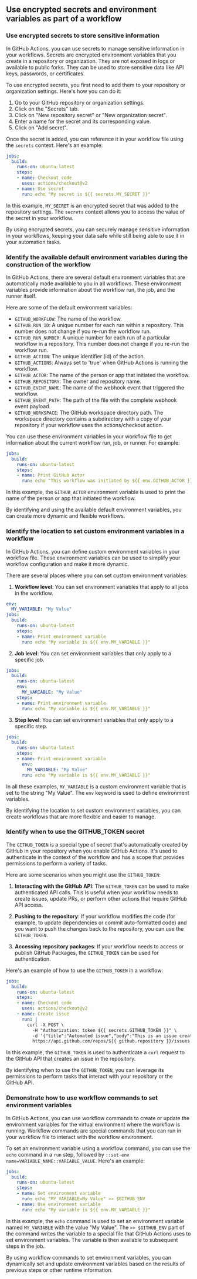 ## Use encrypted secrets and environment variables as part of a workflow 

### Use encrypted secrets to store sensitive information 

In GitHub Actions, you can use secrets to manage sensitive information in your workflows. Secrets are encrypted environment variables that you create in a repository or organization. They are not exposed in logs or available to public forks. They can be used to store sensitive data like API keys, passwords, or certificates.

To use encrypted secrets, you first need to add them to your repository or organization settings. Here's how you can do it:

1. Go to your GitHub repository or organization settings.
2. Click on the "Secrets" tab.
3. Click on "New repository secret" or "New organization secret".
4. Enter a name for the secret and its corresponding value.
5. Click on "Add secret".

Once the secret is added, you can reference it in your workflow file using the `secrets` context. Here's an example:

```yaml
jobs:
  build:
    runs-on: ubuntu-latest
    steps:
    - name: Checkout code
      uses: actions/checkout@v2
    - name: Use secret
      run: echo "My secret is ${{ secrets.MY_SECRET }}"
```

In this example, `MY_SECRET` is an encrypted secret that was added to the repository settings. The `secrets` context allows you to access the value of the secret in your workflow.

By using encrypted secrets, you can securely manage sensitive information in your workflows, keeping your data safe while still being able to use it in your automation tasks.

### Identify the available default environment variables during the construction of the workflow 

In GitHub Actions, there are several default environment variables that are automatically made available to you in all workflows. These environment variables provide information about the workflow run, the job, and the runner itself.

Here are some of the default environment variables:

- `GITHUB_WORKFLOW`: The name of the workflow.
- `GITHUB_RUN_ID`: A unique number for each run within a repository. This number does not change if you re-run the workflow run.
- `GITHUB_RUN_NUMBER`: A unique number for each run of a particular workflow in a repository. This number does not change if you re-run the workflow run.
- `GITHUB_ACTION`: The unique identifier (id) of the action.
- `GITHUB_ACTIONS`: Always set to 'true' when GitHub Actions is running the workflow.
- `GITHUB_ACTOR`: The name of the person or app that initiated the workflow.
- `GITHUB_REPOSITORY`: The owner and repository name.
- `GITHUB_EVENT_NAME`: The name of the webhook event that triggered the workflow.
- `GITHUB_EVENT_PATH`: The path of the file with the complete webhook event payload.
- `GITHUB_WORKSPACE`: The GitHub workspace directory path. The workspace directory contains a subdirectory with a copy of your repository if your workflow uses the actions/checkout action.

You can use these environment variables in your workflow file to get information about the current workflow run, job, or runner. For example:

```yaml
jobs:
  build:
    runs-on: ubuntu-latest
    steps:
    - name: Print GitHub Actor
      run: echo "This workflow was initiated by ${{ env.GITHUB_ACTOR }}"
```

In this example, the `GITHUB_ACTOR` environment variable is used to print the name of the person or app that initiated the workflow.

By identifying and using the available default environment variables, you can create more dynamic and flexible workflows.

### Identify the location to set custom environment variables in a workflow 

In GitHub Actions, you can define custom environment variables in your workflow file. These environment variables can be used to simplify your workflow configuration and make it more dynamic.

There are several places where you can set custom environment variables:

1. **Workflow level**: You can set environment variables that apply to all jobs in the workflow.

```yaml
env:
  MY_VARIABLE: "My Value"
jobs:
  build:
    runs-on: ubuntu-latest
    steps:
    - name: Print environment variable
      run: echo "My variable is ${{ env.MY_VARIABLE }}"
```

2. **Job level**: You can set environment variables that only apply to a specific job.

```yaml
jobs:
  build:
    runs-on: ubuntu-latest
    env:
      MY_VARIABLE: "My Value"
    steps:
    - name: Print environment variable
      run: echo "My variable is ${{ env.MY_VARIABLE }}"
```

3. **Step level**: You can set environment variables that only apply to a specific step.

```yaml
jobs:
  build:
    runs-on: ubuntu-latest
    steps:
    - name: Print environment variable
      env:
        MY_VARIABLE: "My Value"
      run: echo "My variable is ${{ env.MY_VARIABLE }}"
```

In all these examples, `MY_VARIABLE` is a custom environment variable that is set to the string "My Value". The `env` keyword is used to define environment variables.

By identifying the location to set custom environment variables, you can create workflows that are more flexible and easier to manage.

### Identify when to use the GITHUB_TOKEN secret 

The `GITHUB_TOKEN` is a special type of secret that's automatically created by GitHub in your repository when you enable GitHub Actions. It's used to authenticate in the context of the workflow and has a scope that provides permissions to perform a variety of tasks.

Here are some scenarios when you might use the `GITHUB_TOKEN`:

1. **Interacting with the GitHub API**: The `GITHUB_TOKEN` can be used to make authenticated API calls. This is useful when your workflow needs to create issues, update PRs, or perform other actions that require GitHub API access.

2. **Pushing to the repository**: If your workflow modifies the code (for example, to update dependencies or commit auto-formatted code) and you want to push the changes back to the repository, you can use the `GITHUB_TOKEN`.

3. **Accessing repository packages**: If your workflow needs to access or publish GitHub Packages, the `GITHUB_TOKEN` can be used for authentication.

Here's an example of how to use the `GITHUB_TOKEN` in a workflow:

```yaml
jobs:
  build:
    runs-on: ubuntu-latest
    steps:
    - name: Checkout code
      uses: actions/checkout@v2
    - name: Create issue
      run: |
        curl -X POST \
          -H "Authorization: token ${{ secrets.GITHUB_TOKEN }}" \
          -d '{"title":"Automated issue","body":"This is an issue created from a workflow"}' \
          https://api.github.com/repos/${{ github.repository }}/issues
```

In this example, the `GITHUB_TOKEN` is used to authenticate a `curl` request to the GitHub API that creates an issue in the repository.

By identifying when to use the `GITHUB_TOKEN`, you can leverage its permissions to perform tasks that interact with your repository or the GitHub API.

### Demonstrate how to use workflow commands to set environment variables

In GitHub Actions, you can use workflow commands to create or update the environment variables for the virtual environment where the workflow is running. Workflow commands are special commands that you can run in your workflow file to interact with the workflow environment.

To set an environment variable using a workflow command, you can use the `echo` command in a `run` step, followed by `::set-env name=VARIABLE_NAME::VARIABLE_VALUE`. Here's an example:

```yaml
jobs:
  build:
    runs-on: ubuntu-latest
    steps:
    - name: Set environment variable
      run: echo "MY_VARIABLE=My Value" >> $GITHUB_ENV
    - name: Use environment variable
      run: echo "My variable is ${{ env.MY_VARIABLE }}"
```

In this example, the `echo` command is used to set an environment variable named `MY_VARIABLE` with the value "My Value". The `>> $GITHUB_ENV` part of the command writes the variable to a special file that GitHub Actions uses to set environment variables. The variable is then available to subsequent steps in the job.

By using workflow commands to set environment variables, you can dynamically set and update environment variables based on the results of previous steps or other runtime information.
